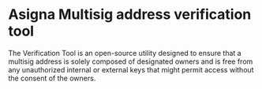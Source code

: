 # Asigna Multisig address verification tool

The Verification Tool is an open-source utility designed to ensure that a multisig address is solely composed of designated owners and is free from any unauthorized internal or external keys that might permit access without the consent of the owners.
